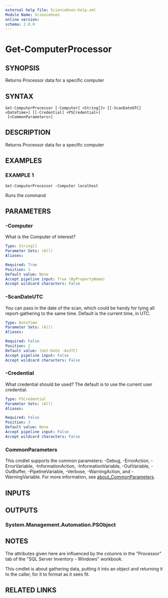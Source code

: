 ```yaml
---
external help file: ScienceOven-help.xml
Module Name: ScienceOven
online version:
schema: 2.0.0
---
```


# Get-ComputerProcessor

## SYNOPSIS
Returns Processor data for a specific computer

## SYNTAX

```
Get-ComputerProcessor [-Computer] <String[]> [[-ScanDateUTC] <DateTime>] [[-Credential] <PSCredential>]
 [<CommonParameters>]
```

## DESCRIPTION
Returns Processor data for a specific computer

## EXAMPLES

### EXAMPLE 1
```
Get-ComputerProcessor -Computer localhost
```

Runs the command

## PARAMETERS

### -Computer
What is the Computer of interest?

```yaml
Type: String[]
Parameter Sets: (All)
Aliases:

Required: True
Position: 1
Default value: None
Accept pipeline input: True (ByPropertyName)
Accept wildcard characters: False
```

### -ScanDateUTC
You can pass in the date of the scan, which could be handy for tying all report-gathering to the same time.
Default is the
current time, in UTC.

```yaml
Type: DateTime
Parameter Sets: (All)
Aliases:

Required: False
Position: 2
Default value: (Get-Date -AsUTC)
Accept pipeline input: False
Accept wildcard characters: False
```

### -Credential
What credential should be used?
The default is to use the current user credential.

```yaml
Type: PSCredential
Parameter Sets: (All)
Aliases:

Required: False
Position: 3
Default value: None
Accept pipeline input: False
Accept wildcard characters: False
```

### CommonParameters
This cmdlet supports the common parameters: -Debug, -ErrorAction, -ErrorVariable, -InformationAction, -InformationVariable, -OutVariable, -OutBuffer, -PipelineVariable, -Verbose, -WarningAction, and -WarningVariable. For more information, see [about_CommonParameters](http://go.microsoft.com/fwlink/?LinkID=113216).

## INPUTS

## OUTPUTS

### System.Management.Automation.PSObject
## NOTES
The attributes given here are influenced by the columns in the "Processor" tab of the "SQL Server Inventory - Windows" workbook.

This cmdlet is about gathering data, putting it into an object and returning it to the caller, for it to format as it sees fit.

## RELATED LINKS
